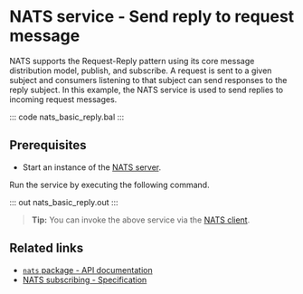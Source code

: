 # NATS service - Send reply to request message

NATS supports the Request-Reply pattern using its core message distribution model, publish, and subscribe. A request is sent to a given subject and consumers listening to that subject can send responses to the reply subject. In this example, the NATS service is used to send replies to incoming request messages.

::: code nats_basic_reply.bal :::

## Prerequisites
- Start an instance of the [NATS server](https://docs.nats.io/nats-concepts/what-is-nats/walkthrough_setup).

Run the service by executing the following command.

::: out nats_basic_reply.out :::

>**Tip:** You can invoke the above service via the [NATS client](/learn/by-example/nats-basic-request/).

## Related links
- [`nats` package - API documentation](https://lib.ballerina.io/ballerinax/nats/latest)
- [NATS subscribing - Specification](https://github.com/ballerina-platform/module-ballerinax-nats/blob/master/docs/spec/spec.md#4-subscribing)
